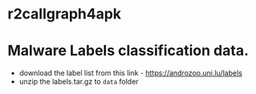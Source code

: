 # r2callgraph4apk

# Malware Labels classification data.
- download the label list from this link - https://androzoo.uni.lu/labels
- unzip the labels.tar.gz to `data` folder
